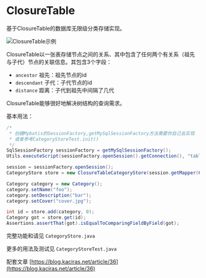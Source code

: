 # ClosureTable

基于ClosureTable的数据库无限级分类存储实现。

![ClosureTable示例](https://blog.kaciras.net/image/AE18CD3D37C00AEC5977B531F8559915EDCF1232E3AF2E3047A5D61CF3E15393.png)

ClosureTable以一张表存储节点之间的关系、其中包含了任何两个有关系（祖先与子代）节点的关联信息。其包含3个字段：
                                                     
* `ancestor` 祖先：祖先节点的id
* `descendant` 子代：子代节点的id
* `distance` 距离：子代到祖先中间隔了几代

ClosureTable能够很好地解决树结构的查询需求。

基本用法：

```java
/*
 * 创建Mybatis的SessionFactory,getMySqlSessionFactory方法需要你自己去实现
 * 或者参考CategoryStoreTest.init()
 */
SqlSessionFactory sessionFactory = getMySqlSessionFactory(); 
Utils.executeScript(sessionFactory.openSession().getConnection(), "table.sql"); //运行建表脚本

session = sessionFactory.openSession();
CategoryStore store = new ClosureTableCategoryStore(session.getMapper(CategoryMapper.class));

Category category = new Category();
category.setName("foo");
category.setDescription("bar");
category.setCover("cover.jpg");

int id = store.add(category, 0);
Category got = store.get(id);
Assertions.assertThat(got).isEqualToComparingFieldByField(got);
```

完整功能和请见 `CategoryStore.java`

更多的用法及测试见 `CategoryStoreTest.java`

配套文章 [https://blog.kaciras.net/article/36](https://blog.kaciras.net/article/36)
